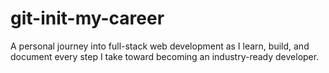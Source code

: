 # git-init-my-career
A personal journey into full-stack web development as I learn, build, and document every step I take toward becoming an industry-ready developer.
